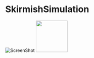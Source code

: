 # SkirmishSimulation


![ScreenShot](https://raw.github.com/FutureVR/SkirmishSimulation/master/media/skirmish_1.PNG)
<img src="https://raw.github.com/FutureVR/SkirmishSimulation/master/media/skirmish_1.PNG" width="100" height="100"/>


